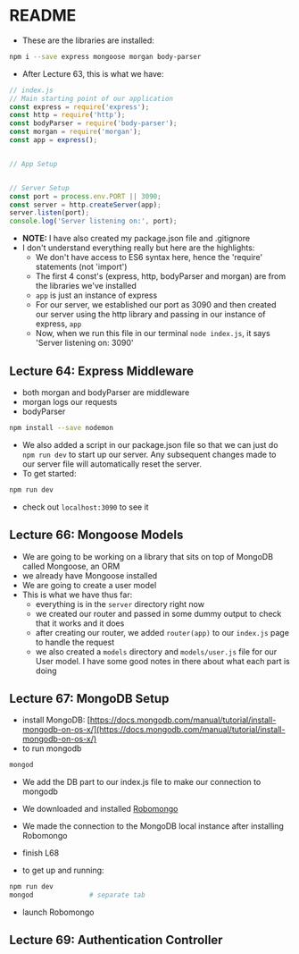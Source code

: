 # README
- These are the libraries are installed:
```sh
npm i --save express mongoose morgan body-parser
```

- After Lecture 63, this is what we have:
```js
// index.js
// Main starting point of our application
const express = require('express');
const http = require('http');
const bodyParser = require('body-parser');
const morgan = require('morgan');
const app = express();


// App Setup


// Server Setup
const port = process.env.PORT || 3090;
const server = http.createServer(app);
server.listen(port);
console.log('Server listening on:', port);
```
  - **NOTE:** I have also created my package.json file and .gitignore
- I don't understand everything really but here are the highlights:
  - We don't have access to ES6 syntax here, hence the 'require' statements (not 'import')
  - The first 4 const's (express, http, bodyParser and morgan) are from the libraries we've installed
  - `app` is just an instance of express
  - For our server, we established our port as 3090 and then created our server using the http library
  and passing in our instance of express, `app`
  - Now, when we run this file in our terminal `node index.js`, it says 'Server listening on: 3090'

## Lecture 64: Express Middleware
- both morgan and bodyParser are middleware
- morgan logs our requests
- bodyParser

```sh
npm install --save nodemon
```
- We also added a script in our package.json file so that we can just do `npm run dev` to start up our server.
Any subsequent changes made to our server file will automatically reset the server.
- To get started:
```sh
npm run dev
```
  - check out `localhost:3090` to see it

## Lecture 66: Mongoose Models
- We are going to be working on a library that sits on top of MongoDB called Mongoose, an ORM
- we already have Mongoose installed
- We are going to create a user model
- This is what we have thus far:
  - everything is in the `server` directory right now
  - we created our router and passed in some dummy output to check that it works and it does
  - after creating our router, we added `router(app)` to our `index.js` page to handle the request
  - we also created a `models` directory and `models/user.js` file for our User model.  I have some good
  notes in there about what each part is doing

## Lecture 67: MongoDB Setup
- install MongoDB: [https://docs.mongodb.com/manual/tutorial/install-mongodb-on-os-x/](https://docs.mongodb.com/manual/tutorial/install-mongodb-on-os-x/)
- to run mongodb
```sh
mongod
```
- We add the DB part to our index.js file to make our connection to mongodb
- We downloaded and installed [Robomongo](https://robomongo.org/download)
- We made the connection to the MongoDB local instance after installing Robomongo

- finish L68
- to get up and running:
```sh
npm run dev 
mongod 				# separate tab
```
  - launch Robomongo

## Lecture 69: Authentication Controller









